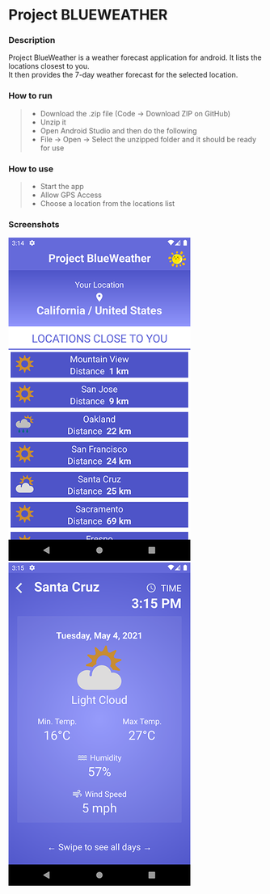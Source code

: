Project BLUEWEATHER
===================

### Description
Project BlueWeather is a weather forecast application for android. It lists the locations closest to you.</br>
It then provides the 7-day weather forecast for the selected location.</br>

### How to run
>* Download the .zip file (Code -> Download ZIP on GitHub)
>* Unzip it
>* Open Android Studio and then do the following
>* File -> Open -> Select the unzipped folder and it should be ready for use

### How to use
>* Start the app
>* Allow GPS Access
>* Choose a location from the locations list

### Screenshots
![Screenshot](Screenshots/screenshot_001.png)
![Screenshot](Screenshots/screenshot_002.png)
